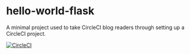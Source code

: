 # hello-world-flask

A minimal project used to take CircleCI blog readers through setting up a CircleCI project.

[![CircleCI](https://circleci.com/gh/CIRCLECI-GWP/hello-world-flask.svg?style=svg)](https://github.com/CIRCLECI-GWP/hello-world-flask)
